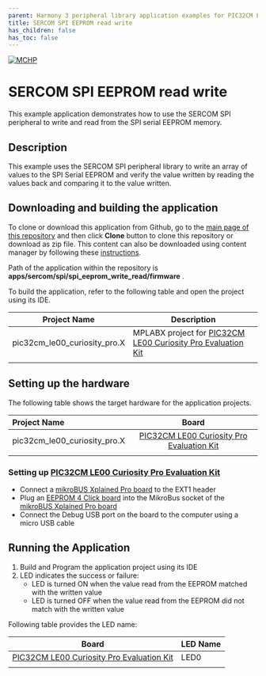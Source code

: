 ```yaml
---
parent: Harmony 3 peripheral library application examples for PIC32CM LE/LS family
title: SERCOM SPI EEPROM read write 
has_children: false
has_toc: false
---
```


[![MCHP](https://www.microchip.com/ResourcePackages/Microchip/assets/dist/images/logo.png)](https://www.microchip.com)

# SERCOM SPI EEPROM read write

This example application demonstrates how to use the SERCOM SPI peripheral to write and read from the SPI serial EEPROM memory.

## Description

This example uses the SERCOM SPI peripheral library to write an array of values to the SPI Serial EEPROM and verify the value written by reading the values back and comparing it to the value written.

## Downloading and building the application

To clone or download this application from Github, go to the [main page of this repository](https://github.com/Microchip-MPLAB-Harmony/csp_apps_pic32cm_le_ls) and then click **Clone** button to clone this repository or download as zip file.
This content can also be downloaded using content manager by following these [instructions](https://github.com/Microchip-MPLAB-Harmony/contentmanager/wiki).

Path of the application within the repository is **apps/sercom/spi/spi_eeprom_write_read/firmware** .

To build the application, refer to the following table and open the project using its IDE.

| Project Name      | Description                                    |
| ----------------- | ---------------------------------------------- |
| pic32cm_le00_curiosity_pro.X | MPLABX project for [PIC32CM LE00 Curiosity Pro Evaluation Kit](https://www.microchip.com/en-us/development-tool/EV80P12A) |
|||

## Setting up the hardware

The following table shows the target hardware for the application projects.

| Project Name| Board|
|:---------|:---------:|
| pic32cm_le00_curiosity_pro.X | [PIC32CM LE00 Curiosity Pro Evaluation Kit](https://www.microchip.com/en-us/development-tool/EV80P12A)
|||

### Setting up [PIC32CM LE00 Curiosity Pro Evaluation Kit](https://www.microchip.com/en-us/development-tool/EV80P12A)

- Connect a [mikroBUS Xplained Pro board](https://www.microchip.com/developmenttools/ProductDetails/ATMBUSADAPTER-XPRO) to the EXT1 header
- Plug an [EEPROM 4 Click board](https://www.mikroe.com/eeprom-4-click) into the MikroBus socket of the [mikroBUS Xplained Pro board](https://www.microchip.com/developmenttools/ProductDetails/ATMBUSADAPTER-XPRO)
- Connect the Debug USB port on the board to the computer using a micro USB cable

## Running the Application

1. Build and Program the application project using its IDE
2. LED indicates the success or failure:
    - LED is turned ON when the value read from the EEPROM matched with the written value
    - LED is turned OFF when the value read from the EEPROM did not match with the written value

Following table provides the LED name:

| Board      | LED Name |
| ---------- | ---------------- |
| [PIC32CM LE00 Curiosity Pro Evaluation Kit](https://www.microchip.com/en-us/development-tool/EV80P12A) | LED0 |
|||
